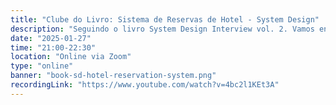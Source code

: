 ```yaml
---
title: "Clube do Livro: Sistema de Reservas de Hotel - System Design"
description: "Seguindo o livro System Design Interview vol. 2. Vamos entrar no cap. 23 - Hotel Reservation System"
date: "2025-01-27"
time: "21:00-22:30"
location: "Online via Zoom"
type: "online"
banner: "book-sd-hotel-reservation-system.png"
recordingLink: "https://www.youtube.com/watch?v=4bc2l1KEt3A"
---
```

